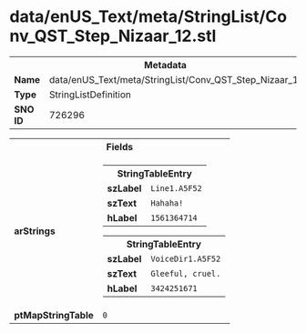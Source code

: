 <h1>data/enUS_Text/meta/StringList/Conv_QST_Step_Nizaar_12.stl</h1><table><tr><th colspan="100%">Metadata</th></tr><tr><td><b>Name</b></td><td>data/enUS_Text/meta/StringList/Conv_QST_Step_Nizaar_12.stl</td></tr><tr><td><b>Type</b></td><td>StringListDefinition</td></tr><tr><td><b>SNO ID</b></td><td>726296</td></tr></table>

<table><tr><th colspan="100%">Fields</th></tr><tr><td><b>arStrings</b></td><td><table><tr><th colspan="100%">StringTableEntry</th></tr><tr><td><b>szLabel</b></td><td><code>Line1.A5F52</code></td></tr><tr><td><b>szText</b></td><td><code>Hahaha!</code></td></tr><tr><td><b>hLabel</b></td><td><code>1561364714</code></td></tr></table>


<table><tr><th colspan="100%">StringTableEntry</th></tr><tr><td><b>szLabel</b></td><td><code>VoiceDir1.A5F52</code></td></tr><tr><td><b>szText</b></td><td><code>Gleeful, cruel.</code></td></tr><tr><td><b>hLabel</b></td><td><code>3424251671</code></td></tr></table>


</td></tr><tr><td><b>ptMapStringTable</b></td><td><code>0</code></td></tr></table>

